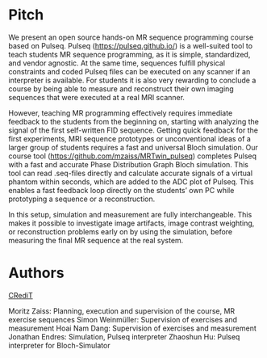 # Pitch

We present an open source hands-on MR sequence programming course based on Pulseq. Pulseq (https://pulseq.github.io/) is a well-suited tool to teach students MR sequence programming, as it is simple, standardized, and vendor agnostic. At the same time, sequences fulfill physical constraints and coded Pulseq files can be executed on any scanner if an interpreter is available. For students it is also very rewarding to conclude a course by being able to measure and reconstruct their own imaging sequences that were executed at a real MRI scanner.

However, teaching MR programming effectively requires immediate feedback to the students from the beginning on, starting with analyzing the signal of the first self-written FID sequence. Getting quick feedback for the first experiments, MRI sequence prototypes or unconventional ideas of a larger group of students requires a fast and universal Bloch simulation. Our course tool (https://github.com/mzaiss/MRTwin_pulseq) completes Pulseq with a fast and accurate Phase Distribution Graph Bloch simulation. This tool can read .seq-files directly and calculate accurate signals of a virtual phantom within seconds, which are added to the ADC plot of Pulseq. This enables a fast feedback loop directly on the students’ own PC while prototyping a sequence or a reconstruction.

In this setup, simulation and measurement are fully interchangeable. This makes it possible to investigate image artifacts, image contrast weighting, or reconstruction problems early on by using the simulation, before measuring the final MR sequence at the real system. 

# Authors

[CRediT](https://www.elsevier.com/authors/policies-and-guidelines/credit-author-statement)

Moritz Zaiss: Planning, execution and supervision of the course, MR exercise sequences
Simon Weinmüller: Supervision of exercises and measurement
Hoai Nam Dang: Supervision of exercises and measurement
Jonathan Endres: Simulation, Pulseq interpreter
Zhaoshun Hu: Pulseq interpreter for Bloch-Simulator
